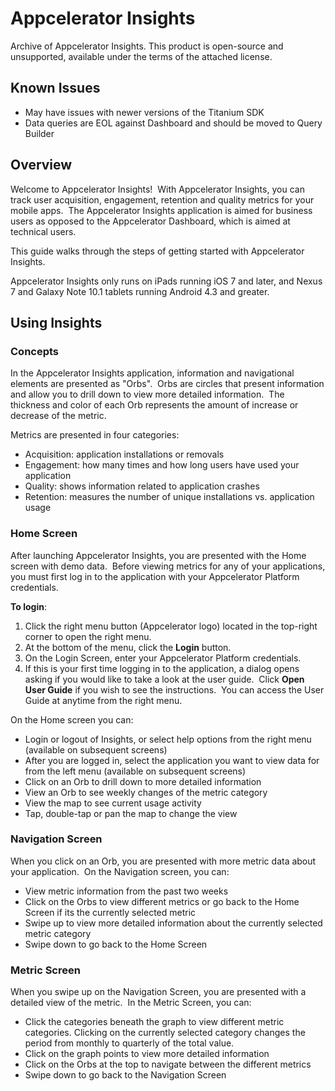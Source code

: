 # Appcelerator Insights

Archive of Appcelerator Insights. This product is open-source and unsupported, available under the terms of the attached license.

## Known Issues
* May have issues with newer versions of the Titanium SDK
* Data queries are EOL against Dashboard and should be moved to Query Builder

## Overview

Welcome to Appcelerator Insights!  With Appcelerator Insights, you can track user acquisition, engagement, retention and quality metrics for your mobile apps.  The Appcelerator Insights application is aimed for business users as opposed to the Appcelerator Dashboard, which is aimed at technical users.

This guide walks through the steps of getting started with Appcelerator Insights.

Appcelerator Insights only runs on iPads running iOS 7 and later, and Nexus 7 and Galaxy Note 10.1 tablets running Android 4.3 and greater.

## Using Insights

### Concepts

In the Appcelerator Insights application, information and navigational elements are presented as "Orbs".  Orbs are circles that present information and allow you to drill down to view more detailed information.  The thickness and color of each Orb represents the amount of increase or decrease of the metric.

Metrics are presented in four categories:

*   Acquisition: application installations or removals
*   Engagement: how many times and how long users have used your application
*   Quality: shows information related to application crashes
*   Retention: measures the number of unique installations vs. application usage

### Home Screen

After launching Appcelerator Insights, you are presented with the Home screen with demo data.  Before viewing metrics for any of your applications, you must first log in to the application with your Appcelerator Platform credentials.

**To login**:

1.  Click the right menu button (Appcelerator logo) located in the top-right corner to open the right menu.
2.  At the bottom of the menu, click the **Login** button.
3.  On the Login Screen, enter your Appcelerator Platform credentials.
4.  If this is your first time logging in to the application, a dialog opens asking if you would like to take a look at the user guide.  Click **Open User Guide** if you wish to see the instructions.  You can access the User Guide at anytime from the right menu.

On the Home screen you can:

*   Login or logout of Insights, or select help options from the right menu (available on subsequent screens)
*   After you are logged in, select the application you want to view data for from the left menu (available on subsequent screens)
*   Click on an Orb to drill down to more detailed information
*   View an Orb to see weekly changes of the metric category
*   View the map to see current usage activity
*   Tap, double-tap or pan the map to change the view  

### Navigation Screen

When you click on an Orb, you are presented with more metric data about your application.  On the Navigation screen, you can:

*   View metric information from the past two weeks
*   Click on the Orbs to view different metrics or go back to the Home Screen if its the currently selected metric
*   Swipe up to view more detailed information about the currently selected metric category
*   Swipe down to go back to the Home Screen

### Metric Screen

When you swipe up on the Navigation Screen, you are presented with a detailed view of the metric.  In the Metric Screen, you can:

*   Click the categories beneath the graph to view different metric categories. Clicking on the currently selected category changes the period from monthly to quarterly of the total value.
*   Click on the graph points to view more detailed information
*   Click on the Orbs at the top to navigate between the different metrics
*   Swipe down to go back to the Navigation Screen
